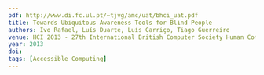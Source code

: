 ```yaml
---
pdf: http://www.di.fc.ul.pt/~tjvg/amc/uat/bhci_uat.pdf
title: Towards Ubiquitous Awareness Tools for Blind People
authors: Ivo Rafael, Luís Duarte, Luís Carriço, Tiago Guerreiro
venue: HCI 2013 - 27th International British Computer Society Human Computer Interaction Conference. London, UK, September, 2013
year: 2013
doi: 
tags: [Accessible Computing]
---
```


